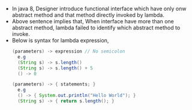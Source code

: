 - In java 8, Designer introduce functional interface which have only onw abstract method and that method directly invoked by lambda.
- Above sentence implies that, When interface have more than one abstract method, lambda failed to identify which abstract method to invoke.
- Below is syntax for lambda expression,
  ``` java
  (parameters) -> expression // No semicolon
    e.g
    (String s) -> s.length()
    (String s) -> s.length() + 5
    () -> 0 
  ```
  ``` java
  (parameters) -> { statements; }
    e.g
    () -> { System.out.println("Hello World"); }
    (String s) -> { return s.length(); }
  ```

    